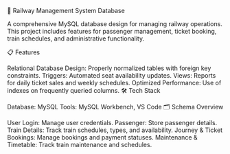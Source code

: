 🚆 Railway Management System Database

A comprehensive MySQL database design for managing railway operations. This project includes features for passenger management, ticket booking, train schedules, and administrative functionality.

📋 Features

Relational Database Design: Properly normalized tables with foreign key constraints.
Triggers: Automated seat availability updates.
Views: Reports for daily ticket sales and weekly schedules.
Optimized Performance: Use of indexes on frequently queried columns.
🛠 Tech Stack

Database: MySQL
Tools: MySQL Workbench, VS Code
🗂 Schema Overview

User Login: Manage user credentials.
Passenger: Store passenger details.
Train Details: Track train schedules, types, and availability.
Journey & Ticket Bookings: Manage bookings and payment statuses.
Maintenance & Timetable: Track train maintenance and schedules.
